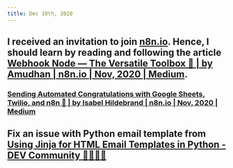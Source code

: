 ```yaml
---
title: Dec 10th, 2020
---
```


## I received an invitation to join [n8n.io](https://n8n.io/dashboard). Hence, I should learn by reading and following the article [Webhook Node — The Versatile Toolbox 🧰 | by Amudhan | n8n.io | Nov, 2020 | Medium](https://medium.com/n8n-io/webhook-node-the-versatile-toolbox-21cb17cee862).
### [Sending Automated Congratulations with Google Sheets, Twilio, and n8n 🙌 | by Isabel Hildebrand | n8n.io | Nov, 2020 | Medium](https://medium.com/n8n-io/sending-automated-congratulations-with-google-sheets-twilio-and-n8n-2cf6f736a507)
## Fix an issue with Python email template from [Using Jinja for HTML Email Templates in Python - DEV Community 👩‍💻👨‍💻](https://dev.to/fpcorso/using-jinja-for-html-email-templates-in-python-4dij)
